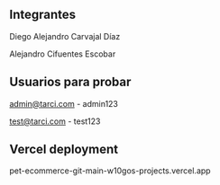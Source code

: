 ## Integrantes

Diego Alejandro Carvajal Díaz

Alejandro Cifuentes Escobar

## Usuarios para probar

admin@tarci.com - admin123

test@tarci.com - test123

## Vercel deployment

pet-ecommerce-git-main-w10gos-projects.vercel.app
